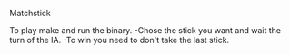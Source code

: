 Matchstick

To play make and run the binary.
-Chose the stick you want and wait the turn of the IA.
-To win you need to don't take the last stick.
